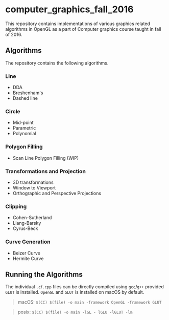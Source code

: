 # computer_graphics_fall_2016
This repository contains implementations of various graphics related algorithms in OpenGL as a part of Computer graphics course taught in fall of 2016.

## Algorithms
The repository contains the following algorithms.

### Line
* DDA
* Breshenham's
* Dashed line

### Circle
* Mid-point
* Parametric
* Polynomial

### Polygon Filling
* Scan Line Polygon Filling (WIP)

### Transformations and Projection
* 3D transformations
* Window to Viewport
* Orthographic and Perspective Projections

### Clipping
* Cohen-Sutherland
* Liang-Barsky
* Cyrus-Beck

### Curve Generation
* Beizer Curve
* Hermite Curve

## Running the Algorithms
The individual `.c`/`.cpp` files can be directly compiled using `gcc`/`g++` provided `GLUT` is installed. `OpenGL` and `GLUT` is installed on macOS by default.

> macOS: `$(CC) $(file) -o main -framework OpenGL -framework GLUT`

> posix: `$(CC) $(file) -o main -lGL - lGLU -lGLUT -lm`  
